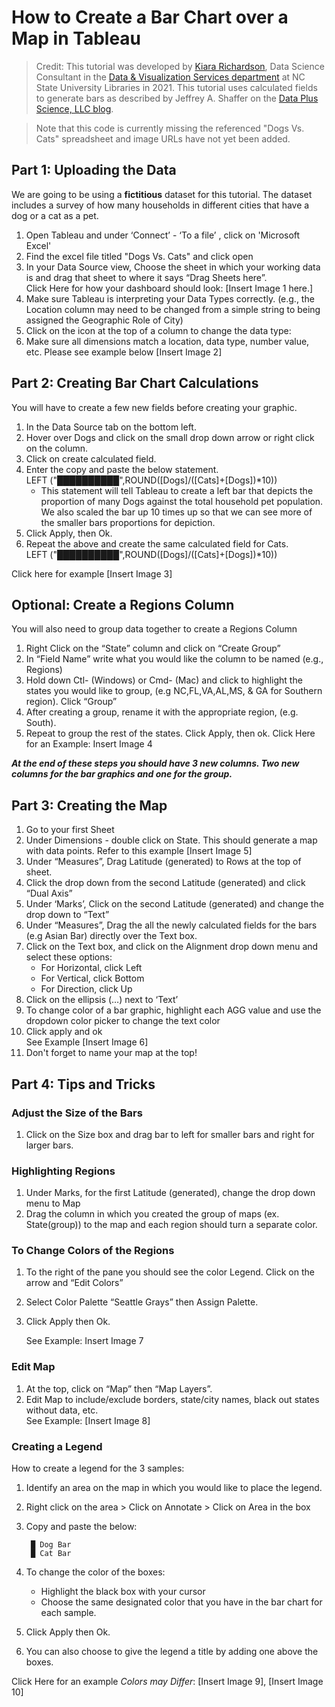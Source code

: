 # How to Create a Bar Chart over a Map in Tableau

> Credit: This tutorial was developed by [Kiara Richardson](https://github.com/kmricha4), Data Science Consultant in the [Data & Visualization Services department](https://www.lib.ncsu.edu/department/data-visualization-services) at NC State University Libraries in 2021. This tutorial uses calculated fields to generate bars as described by Jeffrey A. Shaffer on the [Data Plus Science, LLC blog](https://www.dataplusscience.com/BarChartMaps.html).   

> Note that this code is currently missing the referenced "Dogs Vs. Cats" spreadsheet and image URLs have not yet been added.

## Part 1: Uploading the Data
 We are going to be using a **fictitious** dataset for this tutorial. The dataset includes a survey of how many households in different cities that have a dog or a cat as a pet.
1. Open Tableau and under ‘Connect’ - ‘To a file’ , click on 'Microsoft Excel'  
2. Find the excel file titled "Dogs Vs. Cats" and click open
3. In your Data Source view, Choose the sheet in which your working data is and drag that sheet to where it says “Drag Sheets here”.   
Click Here for how your dashboard should look: [Insert Image 1 here.]   
4. Make sure Tableau is interpreting your Data Types correctly. (e.g., the Location column may need to be changed from a simple string to being assigned the Geographic Role of City)   
5. Click on the icon at the top of a column to change the data type:
6. Make sure all dimensions match a location, data type, number value, etc. Please see example below [Insert Image 2]   

## Part 2: Creating Bar Chart Calculations

You will have to create a few new fields before creating your graphic.   

1. In the Data Source tab on the bottom left.
2. Hover over Dogs and click on the small drop down arrow or right click on the column.
3. Click on create calculated field.
4. Enter the copy and paste the below statement.   
 LEFT ("██████████",ROUND([Dogs]/([Cats]+[Dogs])*10))
    - This statement will tell Tableau to create a left bar that depicts the proportion of many Dogs against the total household pet population. We also scaled the bar up 10 times up so that we can see more of the smaller bars proportions for depiction.
5. Click Apply, then Ok.
6. Repeat the above and create the same calculated field for Cats.  
 LEFT ("██████████",ROUND([Dogs]/([Cats]+[Dogs])*10))

Click here for example [Insert Image 3]  


## Optional: Create a Regions Column

You will also need to group data together to create a Regions Column  

1. Right Click on the “State” column and click on “Create Group”  
2. In “Field Name” write what you would like the column to be named (e.g., Regions)  
3. Hold down Ctl- (Windows) or Cmd- (Mac) and click to highlight the states you would like to group, (e.g NC,FL,VA,AL,MS, & GA for Southern region). Click “Group”   
4. After creating a group, rename it with the appropriate region, (e.g. South).  
5. Repeat to group the rest of the states. Click Apply, then ok.  Click Here for an Example: Insert Image 4    

**_At the end of these steps you should have 3 new columns. Two new columns for the bar graphics and one for the group._**


## Part 3: Creating the Map
1. Go to your first Sheet    
2. Under Dimensions - double click on State. This should generate a map with data points.  Refer to this example [Insert Image 5]  
3. Under “Measures”, Drag Latitude (generated) to Rows at the top of sheet.  
4. Click the drop down from the second Latitude (generated) and click “Dual Axis”  
5. Under ‘Marks’, Click on the second Latitude (generated) and change the drop down to “Text”  
6. Under “Measures”, Drag the all the newly calculated fields for the bars (e.g Asian Bar) directly over the Text box.   
7. Click on the Text box, and click on the Alignment drop down menu and select these options:   
    - For Horizontal, click Left   
    - For Vertical, click Bottom   
    - For Direction, click Up  
8. Click on the ellipsis (…) next to ‘Text’  
9. To change color of a bar graphic, highlight each AGG value and use the dropdown color picker to change the text color   
10. Click apply and ok  
   See Example [Insert Image 6]
11. Don't forget to name your map at the top!


## Part 4: Tips and Tricks

### Adjust the Size of the Bars
1. Click on the Size box and drag bar to left for smaller bars and right for larger bars.  

 ### Highlighting Regions  

1. Under Marks, for the first Latitude (generated), change the drop down menu to Map      
2. Drag the column in which you created the group of maps (ex. State(group)) to the map and each region should turn a separate color.

### To Change Colors of the Regions

1. To the right of the pane you should see the color Legend. Click on the arrow and “Edit Colors”
2. Select Color Palette “Seattle Grays” then Assign Palette.
3. Click Apply then Ok.  

   See Example: Insert Image 7   

### Edit Map

1. At the top, click on “Map” then “Map Layers”.
2. Edit Map to include/exclude borders, state/city names, black out states without data, etc.  
See Example: [Insert Image 8]

### Creating a Legend

How to create a legend for the 3 samples:

1. Identify an area on the map in which you would like to place the legend.   
2. Right click on the area > Click on Annotate > Click on Area
in the box   
3. Copy and paste the below:   

        █ Dog Bar  
        █ Cat Bar  

3. To change the color of the boxes:   
    - Highlight the black box with your cursor   
    - Choose the same designated color that you have in the bar chart for each sample.   
4. Click Apply then Ok.  
5. You can also choose to give the legend a title by adding one above the boxes.  

Click Here for an example *Colors may Differ*:   [Insert Image 9], [Insert Image 10]
